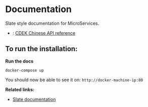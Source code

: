 # Documentation

Slate style documentation for MicroServices. 

* : [CDEK Chinese API reference](http://http://47.104.142.208)

## To run the installation: 

**Run the docs**

```
docker-compose up
```

You should now be able to see it on: `http://docker-machine-ip:80`



**Related links:** 

* [Slate documentation](https://github.com/tripit/slate)

